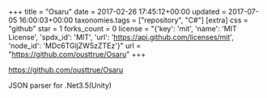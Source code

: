 +++
title = "Osaru"
date = 2017-02-26 17:45:12+00:00
updated = 2017-07-05 16:00:03+00:00
taxonomies.tags = ["repository", "C#"]
[extra]
css = "github"
star = 1
forks_count = 0
license = "{'key': 'mit', 'name': 'MIT License', 'spdx_id': 'MIT', 'url': 'https://api.github.com/licenses/mit', 'node_id': 'MDc6TGljZW5zZTEz'}"
url = "https://github.com/ousttrue/Osaru"
+++

<https://github.com/ousttrue/Osaru>

JSON parser for .Net3.5(Unity)
